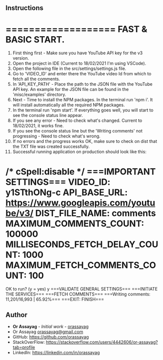 ## Instructions

===================
FAST & BASIC START.
===================
1. First thing first - Make sure you have YouTube API key for the v3 version.
2. Open the project in IDE (Current to 18/02/2021 I'm using VSCode).
3. Open the following file in the src/settings/settings.js file.
4. Go to 'VIDEO_ID' and enter there the YouTube video Id from which to fetch all the comments.
5. In 'API_KEY_PATH' - Place the path to the JSON file with the YouTube API key. An example for the JSON file can be found
   in the 'misc/examples' directory.
7. Next - Time to install the NPM packages. In the terminal run 'npm i'. It will install automatically all the required NPM packages.
8. In the terminal run 'npm start'. If everything goes well, you will start to see the console status line appear.
9. If you see any error - Need to check what's changed. Current to 18/02/2021, it works fine.
10. If you see the console status line but the 'Writing comments' not progressing - Need to check what's wrong.
11. If no errors and the progress works OK, make sure to check on dist that the TXT file was created successfully.
12. Successful running application on production should look like this:

/* cSpell:disable */
===IMPORTANT SETTINGS===
VIDEO_ID: y1STthONg-c
API_BASE_URL: https://www.googleapis.com/youtube/v3/
DIST_FILE_NAME: comments
MAXIMUM_COMMENTS_COUNT: 100000
MILLISECONDS_FETCH_DELAY_COUNT: 1000
MAXIMUM_FETCH_COMMENTS_COUNT: 100
========================
OK to run? (y = yes)
y
===VALIDATE GENERAL SETTINGS===
===INITIATE THE SERVICES===
===FETCH COMMENTS===
===Writing comments: 11,201/16,993 | 65.92%===
===EXIT: FINISH===

## Author

* **Or Assayag** - *Initial work* - [orassayag](https://github.com/orassayag)
* Or Assayag <orassayag@gmail.com>
* GitHub: https://github.com/orassayag
* StackOverFlow: https://stackoverflow.com/users/4442606/or-assayag?tab=profile
* LinkedIn: https://linkedin.com/in/orassayag